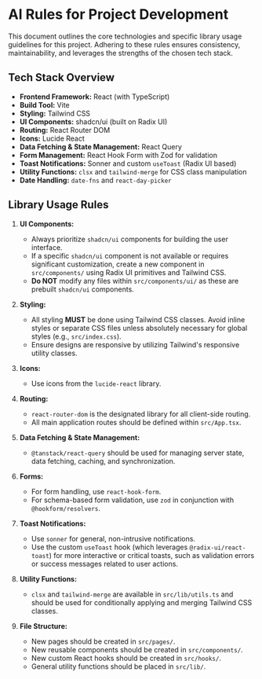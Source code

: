 # AI Rules for Project Development

This document outlines the core technologies and specific library usage guidelines for this project. Adhering to these rules ensures consistency, maintainability, and leverages the strengths of the chosen tech stack.

## Tech Stack Overview

*   **Frontend Framework:** React (with TypeScript)
*   **Build Tool:** Vite
*   **Styling:** Tailwind CSS
*   **UI Components:** shadcn/ui (built on Radix UI)
*   **Routing:** React Router DOM
*   **Icons:** Lucide React
*   **Data Fetching & State Management:** React Query
*   **Form Management:** React Hook Form with Zod for validation
*   **Toast Notifications:** Sonner and custom `useToast` (Radix UI based)
*   **Utility Functions:** `clsx` and `tailwind-merge` for CSS class manipulation
*   **Date Handling:** `date-fns` and `react-day-picker`

## Library Usage Rules

1.  **UI Components:**
    *   Always prioritize `shadcn/ui` components for building the user interface.
    *   If a specific `shadcn/ui` component is not available or requires significant customization, create a new component in `src/components/` using Radix UI primitives and Tailwind CSS.
    *   **Do NOT** modify any files within `src/components/ui/` as these are prebuilt `shadcn/ui` components.

2.  **Styling:**
    *   All styling **MUST** be done using Tailwind CSS classes. Avoid inline styles or separate CSS files unless absolutely necessary for global styles (e.g., `src/index.css`).
    *   Ensure designs are responsive by utilizing Tailwind's responsive utility classes.

3.  **Icons:**
    *   Use icons from the `lucide-react` library.

4.  **Routing:**
    *   `react-router-dom` is the designated library for all client-side routing.
    *   All main application routes should be defined within `src/App.tsx`.

5.  **Data Fetching & State Management:**
    *   `@tanstack/react-query` should be used for managing server state, data fetching, caching, and synchronization.

6.  **Forms:**
    *   For form handling, use `react-hook-form`.
    *   For schema-based form validation, use `zod` in conjunction with `@hookform/resolvers`.

7.  **Toast Notifications:**
    *   Use `sonner` for general, non-intrusive notifications.
    *   Use the custom `useToast` hook (which leverages `@radix-ui/react-toast`) for more interactive or critical toasts, such as validation errors or success messages related to user actions.

8.  **Utility Functions:**
    *   `clsx` and `tailwind-merge` are available in `src/lib/utils.ts` and should be used for conditionally applying and merging Tailwind CSS classes.

9.  **File Structure:**
    *   New pages should be created in `src/pages/`.
    *   New reusable components should be created in `src/components/`.
    *   New custom React hooks should be created in `src/hooks/`.
    *   General utility functions should be placed in `src/lib/`.